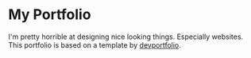 # My Portfolio

I'm pretty horrible at designing nice looking things. Especially websites. This portfolio is based on a template by [devportfolio]().